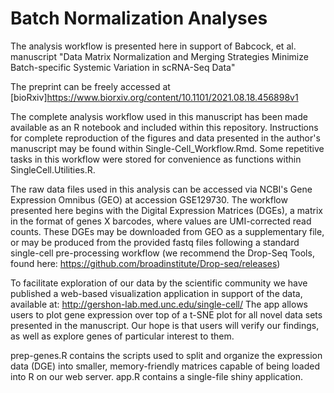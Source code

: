 # Batch Normalization Analyses
The analysis workflow is presented here in support of Babcock, et al. manuscript "Data Matrix Normalization and Merging Strategies Minimize
Batch-specific Systemic Variation in scRNA-Seq Data"

The preprint can be freely accessed at [bioRxiv]https://www.biorxiv.org/content/10.1101/2021.08.18.456898v1

The complete analysis workflow used in this manuscript has been made available as an R notebook and included within this repository. Instructions for complete reproduction of the figures and data presented in the author's manuscript may be found within Single-Cell_Workflow.Rmd. Some repetitive tasks in this workflow were stored for convenience as functions within SingleCell.Utilities.R.

The raw data files used in this analysis can be accessed via NCBI's Gene Expression Omnibus (GEO) at accession GSE129730. The workflow presented here begins with the Digital Expression Matrices (DGEs), a matrix in the format of genes X barcodes, where values are UMI-corrected read counts. These DGEs may be downloaded from GEO as a supplementary file, or may be produced from the provided fastq files following a standard single-cell pre-processing workflow (we recommend the Drop-Seq Tools, found here: https://github.com/broadinstitute/Drop-seq/releases)

To facilitate exploration of our data by the scientific community we have published a web-based visualization application in support of the data, available at: http://gershon-lab.med.unc.edu/single-cell/ The app allows users to plot gene expression over top of a t-SNE plot for all novel data sets presented in the manuscript. Our hope is that users will verify our findings, as well as explore genes of particular interest to them.

prep-genes.R contains the scripts used to split and organize the expression data (DGE) into smaller, memory-friendly matrices capable of being loaded into R on our web server. app.R contains a single-file shiny application.
